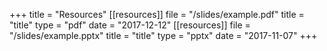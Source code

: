 +++
title = "Resources"
[[resources]]
  file = "/slides/example.pdf"
  title = "title"
  type = "pdf"
  date = "2017-12-12" 
[[resources]]
  file = "/slides/example.pptx"
  title = "title"
  type = "pptx"
  date = "2017-11-07"
+++